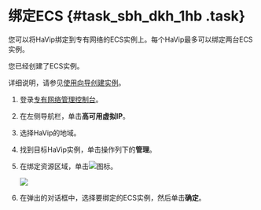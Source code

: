 # 绑定ECS {#task_sbh_dkh_1hb .task}

您可以将HaVip绑定到专有网络的ECS实例上。每个HaVip最多可以绑定两台ECS实例。

您已经创建了ECS实例。

详细说明，请参见[使用向导创建实例](../../../../cn.zh-CN/实例/创建实例/使用向导创建实例.md#)。

1.  登录[专有网络管理控制台](https://vpcnext.console.aliyun.com/nat/)。 
2.  在左侧导航栏，单击**高可用虚拟IP**。 
3.  选择HaVip的地域。 
4.  找到目标HaVip实例，单击操作列下的**管理**。 
5.  在绑定资源区域，单击![](http://static-aliyun-doc.oss-cn-hangzhou.aliyuncs.com/assets/img/136160/155643392240397_zh-CN.png)图标。 

    ![](http://static-aliyun-doc.oss-cn-hangzhou.aliyuncs.com/assets/img/136160/155643392240403_zh-CN.png)

6.  在弹出的对话框中，选择要绑定的ECS实例，然后单击**确定**。 

